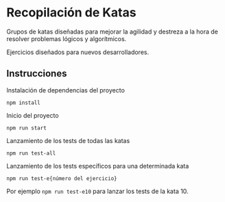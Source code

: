# Recopilación de Katas
Grupos de katas diseñadas para mejorar la agilidad y destreza a la hora de resolver problemas lógicos y algorítmicos. 

Ejercicios diseñados para nuevos desarrolladores. 

## Instrucciones 

Instalación de dependencias del proyecto
```
npm install
```
Inicio del proyecto
```
npm run start
```
Lanzamiento de los tests de todas las katas
```
npm run test-all
```
Lanzamiento de los tests específicos para una determinada kata
```
npm run test-e{número del ejercicio}
```
Por ejemplo
`npm run test-e10` para lanzar los tests de la kata 10. 
